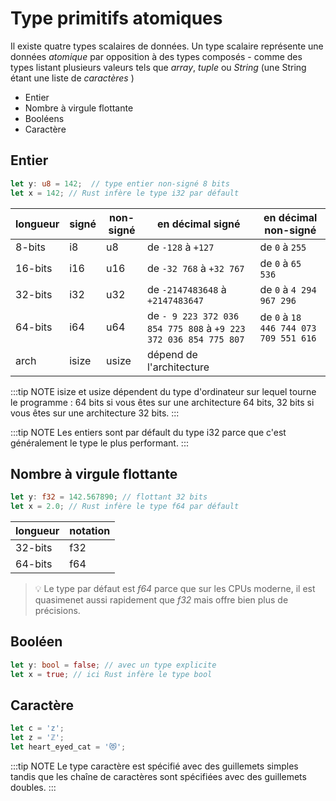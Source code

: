 
# Type primitifs atomiques

Il existe quatre types scalaires de données. Un type scalaire représente une données _atomique_ par opposition à des types composés - comme des types listant plusieurs valeurs tels que _array_, _tuple_ ou _String_ (une String étant une liste de _caractères_ )

- Entier
- Nombre à virgule flottante
- Booléens
- Caractère

## Entier

```rust
let y: u8 = 142;  // type entier non-signé 8 bits
let x = 142; // Rust infère le type i32 par défault
```

| longueur | signé | non-signé | en décimal signé                                                | en décimal non-signé                  |
| -------- | ----- | --------- | --------------------------------------------------------------- | ------------------------------------- |
| 8-bits   | i8    | u8        | de `-128` à `+127`                                              | de `0` à `255`                        |
| 16-bits  | i16   | u16       | de `-32 768` à `+32 767`                                        | de `0` à `65 536`                     |
| 32-bits  | i32   | u32       | de `-2147483648` à `+2147483647`                                | de `0` à `4 294 967 296`              |
| 64-bits  | i64   | u64       | de `- 9 223 372 036 854 775 808` à `+9 223 372 036 854 775 807` | de `0` à `18 446 744 073 709 551 616` |
| arch     | isize | usize     | dépend de l'architecture                                        |

:::tip NOTE
isize et usize dépendent du type d'ordinateur sur lequel tourne le programme : 64 bits si vous êtes sur une architecture 64 bits, 32 bits si vous êtes sur une architecture 32 bits.
:::

:::tip NOTE
Les entiers sont par défault du type i32 parce que c'est généralement le type le plus performant.
:::

## Nombre à virgule flottante

```rust
let y: f32 = 142.567890; // flottant 32 bits
let x = 2.0; // Rust infère le type f64 par défault
```

| longueur | notation |
| -------- | -------- |
| 32-bits  | f32      |
| 64-bits  | f64      |

> 💡 Le type par défaut est _f64_ parce que sur les CPUs moderne, il est quasimenet aussi rapidement que _f32_ mais offre bien plus de précisions.

## Booléen

```rust
let y: bool = false; // avec un type explicite
let x = true; // ici Rust infère le type bool
```

## Caractère

```rust
let c = 'z';
let z = 'ℤ';
let heart_eyed_cat = '😻';
```

:::tip NOTE
Le type caractère est spécifié avec des guillemets simples tandis que les chaîne de caractères sont spécifiées avec des guillemets doubles.
:::
